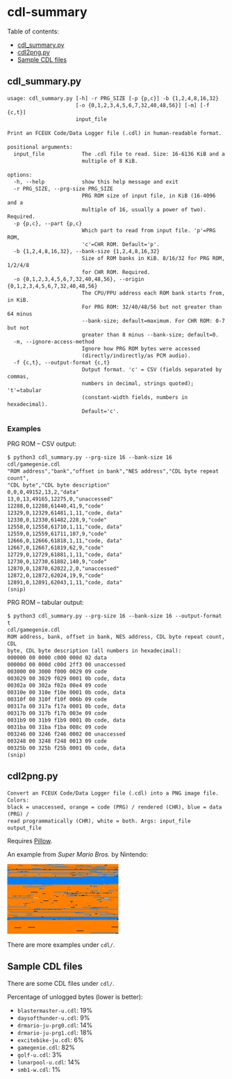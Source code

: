 # cdl-summary

Table of contents:
* [cdl_summary.py](#cdl_summarypy)
* [cdl2png.py](#cdl2pngpy)
* [Sample CDL files](#sample-cdl-files)

## cdl_summary.py
```
usage: cdl_summary.py [-h] -r PRG_SIZE [-p {p,c}] -b {1,2,4,8,16,32}
                      [-o {0,1,2,3,4,5,6,7,32,40,48,56}] [-m] [-f {c,t}]
                      input_file

Print an FCEUX Code/Data Logger file (.cdl) in human-readable format.

positional arguments:
  input_file            The .cdl file to read. Size: 16-6136 KiB and a
                        multiple of 8 KiB.

options:
  -h, --help            show this help message and exit
  -r PRG_SIZE, --prg-size PRG_SIZE
                        PRG ROM size of input file, in KiB (16-4096 and a
                        multiple of 16, usually a power of two). Required.
  -p {p,c}, --part {p,c}
                        Which part to read from input file. 'p'=PRG ROM,
                        'c'=CHR ROM. Default='p'.
  -b {1,2,4,8,16,32}, --bank-size {1,2,4,8,16,32}
                        Size of ROM banks in KiB. 8/16/32 for PRG ROM, 1/2/4/8
                        for CHR ROM. Required.
  -o {0,1,2,3,4,5,6,7,32,40,48,56}, --origin {0,1,2,3,4,5,6,7,32,40,48,56}
                        The CPU/PPU address each ROM bank starts from, in KiB.
                        For PRG ROM: 32/40/48/56 but not greater than 64 minus
                        --bank-size; default=maximum. For CHR ROM: 0-7 but not
                        greater than 8 minus --bank-size; default=0.
  -m, --ignore-access-method
                        Ignore how PRG ROM bytes were accessed
                        (directly/indirectly/as PCM audio).
  -f {c,t}, --output-format {c,t}
                        Output format. 'c' = CSV (fields separated by commas,
                        numbers in decimal, strings quoted); 't'=tabular
                        (constant-width fields, numbers in hexadecimal).
                        Default='c'.
```

### Examples

PRG ROM &ndash; CSV output:
```
$ python3 cdl_summary.py --prg-size 16 --bank-size 16 cdl/gamegenie.cdl
"ROM address","bank","offset in bank","NES address","CDL byte repeat count",
"CDL byte","CDL byte description"
0,0,0,49152,13,2,"data"
13,0,13,49165,12275,0,"unaccessed"
12288,0,12288,61440,41,9,"code"
12329,0,12329,61481,1,11,"code, data"
12330,0,12330,61482,228,9,"code"
12558,0,12558,61710,1,11,"code, data"
12559,0,12559,61711,107,9,"code"
12666,0,12666,61818,1,11,"code, data"
12667,0,12667,61819,62,9,"code"
12729,0,12729,61881,1,11,"code, data"
12730,0,12730,61882,140,9,"code"
12870,0,12870,62022,2,0,"unaccessed"
12872,0,12872,62024,19,9,"code"
12891,0,12891,62043,1,11,"code, data"
(snip)
```

PRG ROM &ndash; tabular output:
```
$ python3 cdl_summary.py --prg-size 16 --bank-size 16 --output-format t
cdl/gamegenie.cdl
ROM address, bank, offset in bank, NES address, CDL byte repeat count, CDL
byte, CDL byte description (all numbers in hexadecimal):
000000 00 0000 c000 000d 02 data
00000d 00 000d c00d 2ff3 00 unaccessed
003000 00 3000 f000 0029 09 code
003029 00 3029 f029 0001 0b code, data
00302a 00 302a f02a 00e4 09 code
00310e 00 310e f10e 0001 0b code, data
00310f 00 310f f10f 006b 09 code
00317a 00 317a f17a 0001 0b code, data
00317b 00 317b f17b 003e 09 code
0031b9 00 31b9 f1b9 0001 0b code, data
0031ba 00 31ba f1ba 008c 09 code
003246 00 3246 f246 0002 00 unaccessed
003248 00 3248 f248 0013 09 code
00325b 00 325b f25b 0001 0b code, data
(snip)
```

## cdl2png.py
```
Convert an FCEUX Code/Data Logger file (.cdl) into a PNG image file. Colors:
black = unaccessed, orange = code (PRG) / rendered (CHR), blue = data (PRG) /
read programmatically (CHR), white = both. Args: input_file output_file
```

Requires [Pillow](https://python-pillow.org).

An example from *Super Mario Bros.* by Nintendo:

![a CDL file as a PNG file](cdl2png-example.png)

There are more examples under `cdl/`.

## Sample CDL files
There are some CDL files under `cdl/`.

Percentage of unlogged bytes (lower is better):
* `blastermaster-u.cdl`: 19%
* `daysofthunder-u.cdl`: 9%
* `drmario-ju-prg0.cdl`: 14%
* `drmario-ju-prg1.cdl`: 18%
* `excitebike-ju.cdl`: 6%
* `gamegenie.cdl`: 82%
* `golf-u.cdl`: 3%
* `lunarpool-u.cdl`: 14%
* `smb1-w.cdl`: 1%
